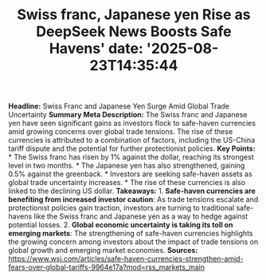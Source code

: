 ﻿---
title: "Swiss franc, Japanese yen Rise as DeepSeek News Boosts Safe Havens'
date: '2025-08-23T14:35:44"
category: "Markets"
summary: ""
slug: "swiss franc japanese yen rise as deepseek news boosts safe h"
source_urls:
  - "https://www.wsj.com/articles/safe-haven-currencies-strengthen-amid-fears-over-global-tariffs-9964e17a?mod=rss_markets_main"
seo:
  title: "Swiss franc, Japanese yen Rise as DeepSeek News Boosts Safe Havens | Hash n Hedge'
  description: '"
  keywords: ["news", "markets", "brief"]
---
**Headline:** Swiss Franc and Japanese Yen Surge Amid Global Trade Uncertainty  **Summary Meta Description:** The Swiss franc and Japanese yen have seen significant gains as investors flock to safe-haven currencies amid growing concerns over global trade tensions. The rise of these currencies is attributed to a combination of factors, including the US-China tariff dispute and the potential for further protectionist policies.  **Key Points:**  * The Swiss franc has risen by 1% against the dollar, reaching its strongest level in two months. * The Japanese yen has also strengthened, gaining 0.5% against the greenback. * Investors are seeking safe-haven assets as global trade uncertainty increases. * The rise of these currencies is also linked to the declining US dollar.  **Takeaways:**  1. **Safe-haven currencies are benefiting from increased investor caution**: As trade tensions escalate and protectionist policies gain traction, investors are turning to traditional safe-havens like the Swiss franc and Japanese yen as a way to hedge against potential losses. 2. **Global economic uncertainty is taking its toll on emerging markets**: The strengthening of safe-haven currencies highlights the growing concern among investors about the impact of trade tensions on global growth and emerging market economies.  **Sources:**  https://www.wsj.com/articles/safe-haven-currencies-strengthen-amid-fears-over-global-tariffs-9964e17a?mod=rss_markets_main 
